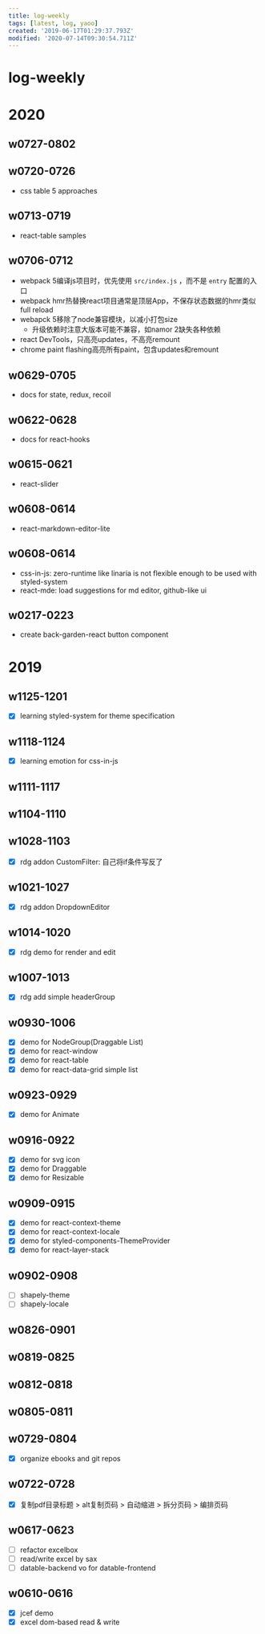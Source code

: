 ```yaml
---
title: log-weekly
tags: [latest, log, yaoo]
created: '2019-06-17T01:29:37.793Z'
modified: '2020-07-14T09:30:54.711Z'
---
```


# log-weekly

# 2020

## w0727-0802

## w0720-0726

- css table 5 approaches

## w0713-0719

- react-table samples

## w0706-0712

- webpack 5编译js项目时，优先使用 `src/index.js` ，而不是 `entry` 配置的入口
- webpack hmr热替换react项目通常是顶层App，不保存状态数据的hmr类似full reload
- webapck 5移除了node兼容模块，以减小打包size
  - 升级依赖时注意大版本可能不兼容，如namor 2缺失各种依赖
- react DevTools，只高亮updates，不高亮remount
- chrome paint flashing高亮所有paint，包含updates和remount

## w0629-0705

- docs for state, redux, recoil

## w0622-0628

- docs for react-hooks

## w0615-0621

- react-slider

## w0608-0614

- react-markdown-editor-lite

## w0608-0614

- css-in-js: zero-runtime like linaria is not flexible enough to be used with styled-system
- react-mde: load suggestions for md editor, github-like ui

## w0217-0223

- create back-garden-react button component 

# 2019

## w1125-1201

- [x] learning styled-system for theme specification

## w1118-1124

- [x] learning emotion for css-in-js

## w1111-1117

## w1104-1110

## w1028-1103

- [x] rdg addon CustomFilter: 自己将if条件写反了

## w1021-1027

- [x] rdg addon DropdownEditor

## w1014-1020

- [x] rdg demo for render and edit

## w1007-1013

- [x] rdg add simple headerGroup

## w0930-1006

- [x] demo for NodeGroup(Draggable List)
- [x] demo for react-window
- [x] demo for react-table
- [x] demo for react-data-grid simple list

## w0923-0929

- [x] demo for Animate

## w0916-0922

- [x] demo for svg icon
- [x] demo for Draggable
- [x] demo for Resizable

## w0909-0915

- [x] demo for react-context-theme
- [x] demo for react-context-locale
- [x] demo for styled-components-ThemeProvider
- [x] demo for react-layer-stack

## w0902-0908

- [ ] shapely-theme
- [ ] shapely-locale 

## w0826-0901

## w0819-0825

## w0812-0818

## w0805-0811

## w0729-0804

- [x] organize ebooks and git repos

## w0722-0728

- [x] 复制pdf目录标题 > alt复制页码 > 自动缩进 > 拆分页码 > 编排页码

## w0617-0623

- [ ] refactor excelbox 
- [ ] read/write excel by sax
- [ ] datable-backend vo for datable-frontend

## w0610-0616

- [x] jcef demo
- [x] excel dom-based read & write
